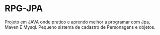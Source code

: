 # RPG-JPA
Projeto em JAVA onde pratico e aprendo melhor a programar com Jpa, Maven E Mysql.
Pequeno sistema de cadastro de Personagens e objetos.
